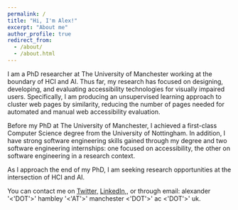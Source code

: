 ```yaml
---
permalink: /
title: "Hi, I'm Alex!"
excerpt: "About me"
author_profile: true
redirect_from: 
  - /about/
  - /about.html
---
```


I am a PhD researcher at The University of Manchester working at the boundary of HCI and AI. Thus far, my research has focused on designing, developing, and evaluating accessibility technologies for visually impaired users. Specifically, I am producing an unsupervised learning approach to cluster web pages by similarity, reducing the number of pages needed for automated and manual web accessibility evaluation. 

Before my PhD at The University of Manchester, I achieved a first-class Computer Science degree from the University of Nottingham. In addition, I have strong software engineering skills gained through my degree and two software engineering internships: one focused on accessibility, the other on software engineering in a research context.

As I approach the end of my PhD, I am seeking research opportunities at the intersection of HCI and AI.

You can contact me on <a href="https://twitter.com/alexhambley1">Twitter,</a> <a href="https://www.linkedin.com/in/alexanderhambley/">LinkedIn,</a>, or through email: alexander '<'DOT'>' hambley '<'AT'>' manchester <'DOT'>' ac <'DOT'>' uk.